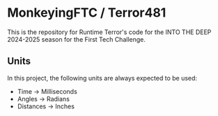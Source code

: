 # MonkeyingFTC / Terror481
This is the repository for Runtime Terror's code for the INTO THE DEEP 2024-2025 season for the First Tech Challenge.

## Units
In this project, the following units are always expected to be used:
- Time -> Milliseconds
- Angles -> Radians
- Distances -> Inches
